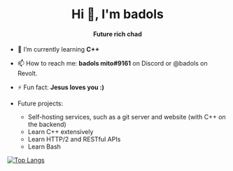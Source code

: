 <h1 align="center">Hi 👋, I'm badols</h1>
<h4 align="center">Future rich chad</h4>


- 🌱 I’m currently learning **C++**

- 📫 How to reach me: **badols mito#9161** on Discord or @badols on Revolt.

- ⚡ Fun fact: **Jesus loves you :)**

- Future projects:
    - Self-hosting services, such as a git server and website (with C++ on the backend)
    - Learn C++ extensively
    - Learn HTTP/2 and RESTful APIs
    - Learn Bash

[![Top Langs](https://github-readme-stats.vercel.app/api/top-langs/?username=badolsmito)](https://www.youtube.com/watch?v=dQw4w9WgXcQ)

<!---
badolsmito/badolsmito is a ✨ special ✨ repository because its `README.md` (this file) appears on your GitHub profile.
You can click the Preview link to take a look at your changes.
--->
